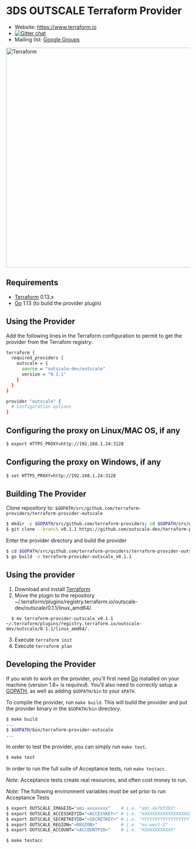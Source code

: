 3DS OUTSCALE Terraform Provider
===============================

- Website: https://www.terraform.io
- [![Gitter chat](https://badges.gitter.im/hashicorp-terraform/Lobby.png)](https://gitter.im/hashicorp-terraform/Lobby)
- Mailing list: [Google Groups](http://groups.google.com/group/terraform-tool)

<img alt="Terraform" src="https://www.terraform.io/assets/images/logo-hashicorp-3f10732f.svg" width="600px">

Requirements
------------

-	[Terraform](https://www.terraform.io/downloads.html) 0.13.x
-	[Go](https://golang.org/doc/install) 1.13 (to build the provider plugin)


Using the Provider
------------------

Add the following lines in the Terraform configuration to permit to get the provider from the Terrafom registry:

```sh
terraform {
  required_providers {
    outscale = {
      source = "outscale-dev/outscale"
      version = "0.1.1"
    }
  }
}

provider "outscale" {
  # Configuration options
}
```

Configuring the proxy on Linux/MAC OS, if any
---------------------------------------------

```sh
$ export HTTPS_PROXY=http://192.168.1.24:3128
```

Configuring the proxy on Windows, if any
----------------------------------------

```sh
$ set HTTPS_PROXY=http://192.168.1.24:3128
```



Building The Provider
---------------------

Clone repository to: `$GOPATH/src/github.com/terraform-providers/terraform-provider-outscale`

```sh
$ mkdir -p $GOPATH/src/github.com/terraform-providers; cd $GOPATH/src/github.com/terraform-providers
$ git clone --branch v0.1.1 https://github.com/outscale-dev/terraform-provider-outscale
```

Enter the provider directory and build the provider

```sh
$ cd $GOPATH/src/github.com/terraform-providers/terraform-provider-outscale
$ go build -o terraform-provider-outscale_v0.1.1
```

Using the provider
----------------------
1. Download and install [Terraform](https://www.terraform.io/downloads.html)
2. Move the plugin to the repository ~/.terraform/plugins/registry.terraform.io/outscale-dev/outscale/0.1.1/linux_amd64/.

```shell
  $ mv terraform-provider-outscale_v0.1.1 ~/.terraform/plugins/registry.terraform.io/outscale-dev/outscale/0.1.1/linux_amd64/.
```

3. Execute `terraform init`
4. Execute `terraform plan`



Developing the Provider
---------------------------

If you wish to work on the provider, you'll first need [Go](http://www.golang.org) installed on your machine (version 1.8+ is *required*). You'll also need to correctly setup a [GOPATH](http://golang.org/doc/code.html#GOPATH), as well as adding `$GOPATH/bin` to your `$PATH`.

To compile the provider, run `make build`. This will build the provider and put the provider binary in the `$GOPATH/bin` directory.

```sh
$ make build
...
$ $GOPATH/bin/terraform-provider-outscale
...
```

In order to test the provider, you can simply run `make test`.

```sh
$ make test
```

In order to run the full suite of Acceptance tests, run `make testacc`.

*Note:* Acceptance tests create real resources, and often cost money to run.

*Note:* The following environment variables must be set prior to run Acceptance Tests

```sh
$ export OUTSCALE_IMAGEID="ami-xxxxxxxx"    # i.e. "ami-4a7bf2b3"
$ export OUTSCALE_ACCESSKEYID="<ACCESSKEY>" # i.e. "XXXXXXXXXXXXXXXXXXXX"
$ export OUTSCALE_SECRETKEYID="<SECRETKEY>" # i.e. "YYYYYYYYYYYYYYYYYYYYYYYYYYYYYYYYYYYYYYYY"
$ export OUTSCALE_REGION="<REGION>"         # i.e. "eu-west-2"
$ export OUTSCALE_ACCOUNT="<ACCOUNTPID>"    # i.e. "XXXXXXXXXXXX"
```

```sh
$ make testacc
```
